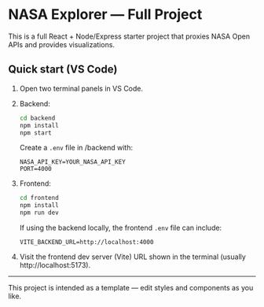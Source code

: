 # NASA Explorer — Full Project

This is a full React + Node/Express starter project that proxies NASA Open APIs and provides visualizations.

## Quick start (VS Code)

1. Open two terminal panels in VS Code.
2. Backend:
   ```bash
   cd backend
   npm install
   npm start
   ```
   Create a `.env` file in /backend with:
   ```
   NASA_API_KEY=YOUR_NASA_API_KEY    
   PORT=4000
   ```

3. Frontend:
   ```bash
   cd frontend
   npm install
   npm run dev
   ```
   If using the backend locally, the frontend `.env` file can include:
   ```
   VITE_BACKEND_URL=http://localhost:4000
   ```

4. Visit the frontend dev server (Vite) URL shown in the terminal (usually http://localhost:5173).

--- 
This project is intended as a template — edit styles and components as you like.
